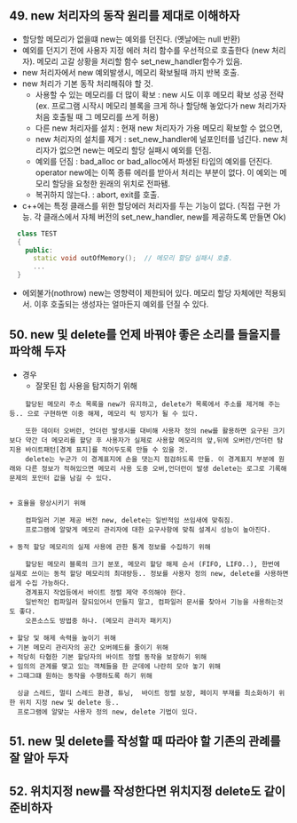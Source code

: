   
## 49. new 처리자의 동작 원리를 제대로 이해하자  

  - 할당할 메모리가 없을떄 new는 예외를 던진다. (옛날에는 null 반환)
  - 예외를 던지기 전에 사용자 지정 에러 처리 함수를 우선적으로 호출한다 (new 처리자). 메모리 고갈 상황을 처리할 함수 set_new_handler함수가 있음.
  - new 처리자에서 new 예외발생시, 메모리 확보될때 까지 반복 호출.
  - new 처리가 기본 동작 처리해줘야 할 것. 
    + 사용할 수 있는 메모리를 더 많이 확보 : new 시도 이후 메모리 확보 성공 전략 (ex. 프로그램 시작시 메모리 블록을 크게 하나 할당해 놓았다가 new 처리가자 처음 호출될 때 그 메모리를 쓰게 허용)
    + 다른 new 처리자를 설치  : 현재 new 처리자가 가용 메모리 확보할 수 없으면, 
    + new 처리자의 설치를 제거 : set_new_handler에 널포인터를 넘긴다. new 처리자가 없으면 new는 메모리 할당 실패시 예외를 던짐.
    + 예외를 던짐  : bad_alloc or bad_alloc에서 파생된 타입의 예외를 던진다. operator new에는 이쪽 종류 에러를 받아서 처리는 부분이 없다. 이 예외는 메모리 할당을 요청한 원래의 위치로 전파됌.
    + 복귀하지 않는다. : abort, exit를 호출.
  - c++에는 특정 클래스를 위한 할당에러 처리자를 두는 기능이 없다. (직접 구현 가능. 각 클래스에서 자체 버전의 set_new_handler, new를 제공하도록 만들면 Ok)
```cpp
  class TEST
  {
    public:
      static void outOfMemory();  // 메모리 할당 실패시 호출.
      ...
  }
```
  - 에외불가(nothrow) new는 영향력이 제한되어 있다. 메모리 할당 자체에만 적용되서. 이후 호출되는 생성자는 얼마든지 예외를 던질 수 있다.

## 50. new 및 delete를 언제 바꿔야 좋은 소리를 들을지를 파악해 두자

  - 경우 
    + 잘못된 힙 사용을 탐지하기 위해
```
    할당된 메모리 주소 목록을 new가 유지하고, delete가 목록에서 주소를 제거해 주는등.. 으로 구현하면 이중 해제, 메모리 릭 방지가 될 수 있다.
    
    또한 데이터 오버런, 언더런 발생시를 대비해 사용자 정의 new를 활용하면 요구된 크기보다 약간 더 메모리를 할당 후 사용자가 실제로 사용할 메모리의 앞,뒤에 오버런/언더런 탐지용 바이트패턴[경계 표지]를 적어두도록 만들 수 있을 것.
    delete는 누군가 이 경계표지에 손을 댓는지 점검하도록 만듦. 이 경계표지 부분에 원래와 다른 정보가 적혀있으면 메모리 사용 도중 오버,언더런이 발생 delete는 로그로 기록해 문제의 포인터 값을 남길 수 있다.
    
```
    + 효율을 향상시키기 위해
```
    컴파일러 기본 제공 버전 new, delete는 일반적임 쓰임새에 맞춰짐.
    프로그램에 알맞게 메모리 관리자에 대한 요구사항에 맞춰 설계시 성능이 높아진다.
```
    + 동적 할당 메모리의 실제 사용에 관한 통계 정보를 수집하기 위해
```
    할당된 메모리 블록의 크기 분포, 메모리 할당 해제 순서 (FIFO, LIFO..), 한번에 실제로 쓰이는 동적 할당 메모리의 최대량등.. 정보를 사용자 정의 new, delete를 사용하면 쉽게 수집 가능하다.
    경계표지 작업등에서 바이트 정렬 제약 주의해야 한다.
    일반적인 컴파일러 잘되있어서 만들지 말고, 컴파일러 문서를 찾아서 기능을 사용하는것도 좋다.
    오픈소스도 방법중 하나. (메모리 관리자 패키지)
```
    + 할당 및 해제 속력을 높이기 위해
    + 기본 메모리 관리자의 공간 오버헤드를 줄이기 위해
    + 적당히 타협한 기본 할당자의 바이트 정렬 동작을 보장하기 위해
    + 임의의 관계를 맺고 있는 객체들을 한 군데에 나란히 모아 놓기 위해
    + 그때그떄 원하는 동작을 수행하도록 하기 위해
```
  싱글 스레드, 멀티 스레드 환경, 튜닝,  바이트 정렬 보장, 페이지 부재를 최소화하기 위한 위치 지정 new 및 delete 등..
  프로그램에 알맞는 사용자 정의 new, delete 기법이 있다.
```
## 51. new 및 delete를 작성할 때 따라야 할 기존의 관례를 잘 알아 두자
  
## 52. 위치지정 new를 작성한다면 위치지정 delete도 같이 준비하자

